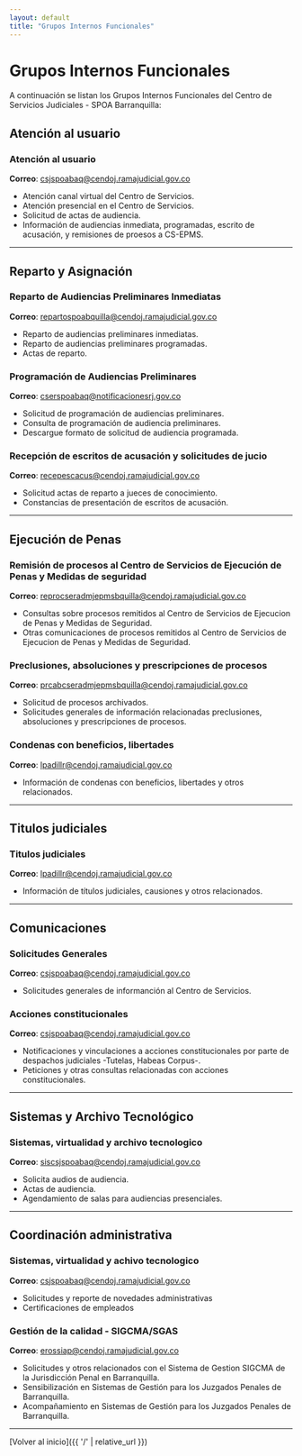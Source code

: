 ```yaml
---
layout: default
title: "Grupos Internos Funcionales"
---
```


# Grupos Internos Funcionales

A continuación se listan los Grupos Internos Funcionales del Centro de Servicios Judiciales - SPOA Barranquilla:

## Atención al usuario
### Atención al usuario

**Correo**: [csjspoabaq@cendoj.ramajudicial.gov.co](mailto:csjspoabaq@cendoj.ramajudicial.gov.co)

- Atención canal virtual del Centro de Servicios.
- Atención presencial en el Centro de Servicios.
- Solicitud de actas de audiencia.
- Información de audiencias inmediata, programadas, escrito de acusación, y remisiones de proesos a CS-EPMS. 
***

## Reparto y Asignación
### Reparto de Audiencias Preliminares Inmediatas

**Correo**: [repartospoabquilla@cendoj.ramajudicial.gov.co](mailto:repartospoabquilla@cendoj.ramajudicial.gov.co)

- Reparto de audiencias preliminares inmediatas.
- Reparto de audiencias preliminares programadas.
- Actas de reparto.


### Programación de Audiencias Preliminares

**Correo**: [cserspoabaq@notificacionesrj.gov.co](mailto:cserspoabaq@notificacionesrj.gov.co)

- Solicitud de programación de audiencias preliminares.
- Consulta de programación de audiencia preliminares.
- Descargue formato de solicitud de audiencia programada.


### Recepción de escritos de acusación y solicitudes de jucio

**Correo**: [recepescacus@cendoj.ramajudicial.gov.co](mailto:recepescacus@cendoj.ramajudicial.gov.co)

- Solicitud actas de reparto a jueces de conocimiento.
- Constancias de presentación de escritos de acusación.
***

## Ejecución de Penas
### Remisión de procesos al Centro de Servicios de Ejecución de Penas y Medidas de seguridad

**Correo**: [reprocseradmjepmsbquilla@cendoj.ramajudicial.gov.co](mailto:reprocseradmjepmsbquilla@cendoj.ramajudicial.gov.co)

- Consultas sobre procesos remitidos al Centro de Servicios de Ejecucion de Penas y Medidas de Seguridad.
- Otras comunicaciones de procesos remitidos al Centro de Servicios de Ejecucion de Penas y Medidas de Seguridad.

### Preclusiones, absoluciones y prescripciones de procesos

**Correo**: [prcabcseradmjepmsbquilla@cendoj.ramajudicial.gov.co](mailto:prcabcseradmjepmsbquilla@cendoj.ramajudicial.gov.co)

- Solicitud de procesos archivados.
- Solicitudes generales de información relacionadas preclusiones, absoluciones y prescripciones de procesos.

### Condenas con beneficios, libertades

**Correo**: [lpadillr@cendoj.ramajudicial.gov.co](mailto:lpadillr@cendoj.ramajudicial.gov.co)

- Información de condenas con beneficios, libertades y otros relacionados.
***

## Titulos judiciales
### Titulos judiciales

**Correo**: [lpadillr@cendoj.ramajudicial.gov.co](mailto:lpadillr@cendoj.ramajudicial.gov.co)

- Información de títulos judiciales, causiones y otros relacionados. 
***

## Comunicaciones
### Solicitudes Generales
**Correo**:  [csjspoabaq@cendoj.ramajudicial.gov.co](mailto:csjspoabaq@cendoj.ramajudicial.gov.co)

- Solicitudes generales de informanción al Centro de Servicios.

### Acciones constitucionales
**Correo**:  [csjspoabaq@cendoj.ramajudicial.gov.co](mailto:csjspoabaq@cendoj.ramajudicial.gov.co)
- Notificaciones y vinculaciones a acciones constitucionales por parte de despachos judiciales -Tutelas, Habeas Corpus-.
- Peticiones y otras consultas relacionadas con acciones constitucionales.
***

## Sistemas y Archivo Tecnológico
### Sistemas, virtualidad y archivo tecnologico

**Correo**: [siscsjspoabaq@cendoj.ramajudicial.gov.co](mailto:siscsjspoabaq@cendoj.ramajudicial.gov.co)

- Solicita audios de audiencia.
- Actas de audiencia.
- Agendamiento de salas para audiencias presenciales.
***

## Coordinación administrativa
### Sistemas, virtualidad y achivo tecnologico

**Correo**: [csjspoabaq@cendoj.ramajudicial.gov.co](mailto:csjspoabaq@cendoj.ramajudicial.gov.co)

- Solicitudes y reporte de novedades administrativas
- Certificaciones de empleados

### Gestión de la calidad - SIGCMA/SGAS

**Correo**: [erossiap@cendoj.ramajudicial.gov.co](mailto:erossiap@cendoj.ramajudicial.gov.co)

- Solicitudes y otros relacionados con el Sistema de Gestion SIGCMA de la Jurisdicción Penal en Barranquilla.
- Sensibilización en Sistemas de Gestión para los Juzgados Penales de Barranquilla.
- Acompañamiento en Sistemas de Gestión para los Juzgados Penales de Barranquilla.
***

[Volver al inicio]({{ '/' | relative_url }})